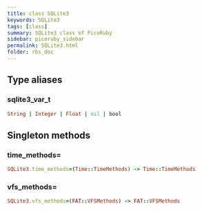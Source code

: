 ```yaml
---
title: class SQLite3
keywords: SQLite3
tags: [class]
summary: SQLite3 class of PicoRuby
sidebar: picoruby_sidebar
permalink: SQLite3.html
folder: rbs_doc
---
```

## Type aliases
### sqlite3_var_t
```ruby
String | Integer | Float | nil | bool
```
## Singleton methods
### time_methods=

```ruby
SQLite3.time_methods=(Time::TimeMethods) -> Time::TimeMethods
```
### vfs_methods=

```ruby
SQLite3.vfs_methods=(FAT::VFSMethods) -> FAT::VFSMethods
```

